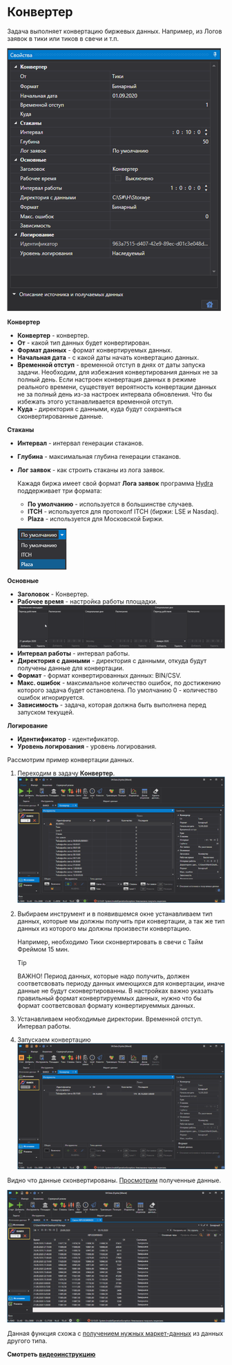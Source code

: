 # Конвертер

Задача выполняет конвертацию биржевых данных. Например, из Логов заявок в тики или тиков в свечи и т.п.

![hydra tasks converter](../images/hydra_tasks_converter.png)

**Конвертер**

- **Конвертер** \- конвертер. 
- **От** \- какой тип данных будет конвертирован. 
- **Формат данных** \- формат конвертируемых данных. 
- **Начальная дата** \- с какой даты начать конвертацию данных. 
- **Временной отступ** \- временной отступ в днях от даты запуска задачи. Необходим, для избежания конвертирования данных не за полный день. Если настроен конвертация данных в режиме реального времени, существует вероятность конвертации данных не за полный день из\-за настроек интервала обновления. Что бы избежать этого устанавливается временной отступ. 
- **Куда** \- директория с данными, куда будут сохраняться сконвертированные данные. 

**Стаканы**

- **Интервал** \- интервал генерации стаканов. 
- **Глубина** \- максимальная глубина генерации стаканов. 
- **Лог заявок** \- как строить стаканы из лога заявок. 

  Кажадя биржа имеет свой формат **Лога заявок** программа [Hydra](Hydra.md) поддерживает три формата:
  - **По умолчанию** \- используется в большинстве случаев.
  - **ITCH** \- используется для протоколf ITCH (биржи: LSE и Nasdaq).
  - **Plaza** \- используется для Московской Биржи.

  ![hydra choose ITCH Plaza 00](../images/hydra_choose_ITCH_Plaza_00.png)

**Основные**

- **Заголовок** \- Конвертер. 
- **Рабочее время** \- настройка работы площадки. ![hydra tasks backup desk](../images/hydra_tasks_backup_desk.png)
- **Интервал работы** \- интервал работы. 
- **Директория с данными** \- директория с данными, откуда будут получены данные для конвертации. 
- **Формат** \- формат конвертированных данных: BIN\/CSV. 
- **Макс. ошибок** \- максимальное количество ошибок, по достижению которого задача будет остановлена. По умолчанию 0 \- количество ошибок игнорируется. 
- **Зависимость** \- задача, которая должна быть выполнена перед запуском текущей. 

**Логирование**

- **Идентификатор** \- идентификатор. 
- **Уровень логирования** \- уровень логирования. 

Рассмотрим пример конвертации данных.

1. Переходим в задачу **Конвертер**. ![hydra tasks converter 00](../images/hydra_tasks_converter_00.png)
2. Выбираем инструмент и в появившемся окне устанавливаем тип данных, которые мы должны получить при конвертации, а так же тип данных из которого мы должны произвести конвертацию.

   Например, необходимо Тики сконвертировать в свечи с Тайм Фреймом 15 мин.

   > [!TIP]
   > ВАЖНО\! Период данных, которые надо получить, должен соответсвовать периоду данных имеющихся для конвертации, иначе данные не будут сконвертированны. В настройках важно указать правильный формат конвертируеммых данных, нужно что бы формат соответсвовал формату конвертируеммых данных. 
3. Устанавливаем необходимые директории. Временной отступ. Интервал работы. 
4. Запускаем конвертацию![hydra tasks converter 01](../images/hydra_tasks_converter_01.png)

Видно что данные сконвертированы. [Просмотрим](HydraViewingMarketData.md) полученные данные.

![hydra tasks converter 02](../images/hydra_tasks_converter_02.png)

Данная функция схожа с [получением нужных маркет\-данных](HydraUsingDifferentTypesMarketData.md) из данных другого типа.

**Смотреть [видеоинструкцию](HydraConvectorVideo.md)**
